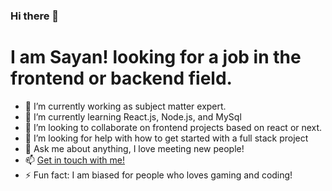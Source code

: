 ### Hi there 👋

# I am Sayan! looking for a job in the frontend or backend field.

- 🔭 I’m currently working as subject matter expert.
- 🌱 I’m currently learning React.js, Node.js, and MySql
- 👯 I’m looking to collaborate on frontend projects based on react or next.
- 🤔 I’m looking for help with how to get started with a full stack project
- 💬 Ask me about anything, I love meeting new people!
- 📫 [Get in touch with me!](https://sayan-dev.netlify.app/)
- ⚡ Fun fact: I am biased for people who loves gaming and coding!

